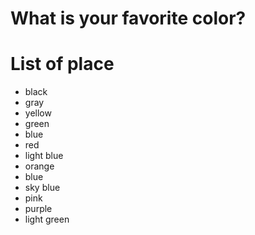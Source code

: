 # What is your favorite color?

# List of place
- black
- gray
- yellow
- green
- blue
- red
- light blue
- orange
- blue
- sky blue
- pink
- purple
- light green
